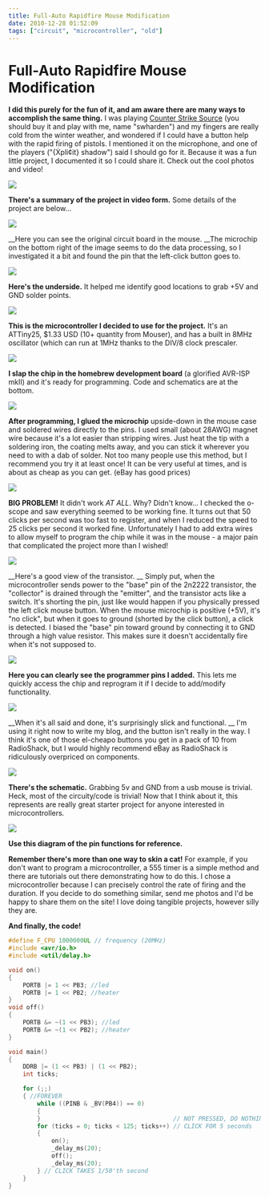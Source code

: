 ```yaml
---
title: Full-Auto Rapidfire Mouse Modification
date: 2010-12-28 01:52:09
tags: ["circuit", "microcontroller", "old"]
---
```


# Full-Auto Rapidfire Mouse Modification

__I did this purely for the fun of it, and am aware there are many ways to accomplish the same thing.__ I was playing [Counter Strike Source](http://store.steampowered.com/css) (you should buy it and play with me, name "swharden") and my fingers are really cold from the winter weather, and wondered if I could have a button help with the rapid firing of pistols.  I mentioned it on the microphone, and one of the players ("{Ẋpli¢it} shadow") said I should go for it.  Because it was a fun little project, I documented it so I could share it. Check out the cool photos and video!

![](https://www.youtube.com/embed/pxHLXyPt6N8)

__There's a summary of the project in video form.__ Some details of the project are below...

<div class="text-center img-border">

![](https://swharden.com/static/2010/12/28/rapidfire_mouse_mod-1.jpg)

</div>

__Here you can see the original circuit board in the mouse. __The microchip on the bottom right of the image seems to do the data processing, so I investigated it a bit and found the pin that the left-click button goes to.

<div class="text-center img-border">

![](https://swharden.com/static/2010/12/28/rapidfire_mouse_mod-2.jpg)

</div>

__Here's the underside.__ It helped me identify good locations to grab +5V and GND solder points.

<div class="text-center img-border">

![](https://swharden.com/static/2010/12/28/rapidfire_mouse_mod-3.jpg)

</div>

__This is the microcontroller I decided to use for the project.__ It's an ATTiny25, $1.33 USD (10+ quantity from Mouser), and has a built in 8MHz oscillator (which can run at 1MHz thanks to the DIV/8 clock prescaler.

<div class="text-center img-border">

![](https://swharden.com/static/2010/12/28/rapidfire_mouse_mod-4.jpg)

</div>

__I slap the chip in the homebrew development board__ (a glorified AVR-ISP mkII) and it's ready for programming. Code and schematics are at the bottom.

<div class="text-center img-border">

![](https://swharden.com/static/2010/12/28/rapidfire_mouse_mod-5.jpg)

</div>

__After programming, I glued the microchip__ upside-down in the mouse case and soldered wires directly to the pins. I used small (about 28AWG) magnet wire because it's a lot easier than stripping wires. Just heat the tip with a soldering iron, the coating melts away, and you can stick it wherever you need to with a dab of solder. Not too many people use this method, but I recommend you try it at least once! It can be very useful at times, and is about as cheap as you can get. (eBay has good prices)

<div class="text-center img-border">

![](https://swharden.com/static/2010/12/28/rapidfire_mouse_mod-6.jpg)

</div>

__BIG PROBLEM!__ It didn't work *AT ALL*. Why? Didn't know... I checked the o-scope and saw everything seemed to be working fine.  It turns out that 50 clicks per second was too fast to register, and when I reduced the speed to 25 clicks per second it worked fine. Unfortunately I had to add extra wires to allow myself to program the chip while it was in the mouse - a major pain that complicated the project more than I wished!

<div class="text-center img-border">

![](https://swharden.com/static/2010/12/28/rapidfire_mouse_mod-7.jpg)

</div>

__Here's a good view of the transistor. __ Simply put, when the microcontroller sends power to the "base" pin of the 2n2222 transistor, the "collector" is drained through the "emitter", and the transistor acts like a switch. It's shorting the pin, just like would happen if you physically pressed the left click mouse button. When the mouse microchip is positive (+5V), it's "no click", but when it goes to ground (shorted by the click button), a click is detected. I biased the "base" pin toward ground by connecting it to GND through a high value resistor. This makes sure it doesn't accidentally fire when it's not supposed to.

<div class="text-center img-border">

![](https://swharden.com/static/2010/12/28/rapidfire_mouse_mod-8.jpg)

</div>

__Here you can clearly see the programmer pins I added.__ This lets me quickly access the chip and reprogram it if I decide to add/modify functionality.

<div class="text-center img-border">

![](https://swharden.com/static/2010/12/28/rapidfire_mouse_mod-9.jpg)

</div>

__When it's all said and done, it's surprisingly slick and functional. __ I'm using it right now to write my blog, and the button isn't really in the way. I think it's one of those el-cheapo buttons you get in a pack of 10 from RadioShack, but I would highly recommend eBay as RadioShack is ridiculously overpriced on components.

<div class="text-center img-border">

![](https://swharden.com/static/2010/12/28/rapidfire_mouse_mod-10.jpg)

</div>

__There's the schematic.__  Grabbing 5v and GND from a usb mouse is trivial. Heck, most of the circuity/code is trivial!  Now that I think about it, this represents are really great starter project for anyone interested in microcontrollers.

<div class="text-center">

![](https://swharden.com/static/2010/12/28/ATtiny25-45-85V.jpg)

</div>

__Use this diagram of the pin functions for reference.__

__Remember there's more than one way to skin a cat!__ For example, if you don't want to program a microcontroller, a 555 timer is a simple method and there are tutorials out there demonstrating how to do this.  I chose a microcontroller because I can precisely control the rate of firing and the duration. If you decide to do something similar, send me photos and I'd be happy to share them on the site!  I love doing tangible projects, however silly they are.

__And finally, the code!__

```c
#define F_CPU 1000000UL // frequency (20MHz)
#include <avr/io.h>
#include <util/delay.h>

void on()
{
    PORTB |= 1 << PB3; //led
    PORTB |= 1 << PB2; //heater
}
void off()
{
    PORTB &= ~(1 << PB3); //led
    PORTB &= ~(1 << PB2); //heater
}

void main()
{
    DDRB |= (1 << PB3) | (1 << PB2);
    int ticks;

    for (;;)
    { //FOREVER
        while ((PINB & _BV(PB4)) == 0)
        {
        }                                     // NOT PRESSED, DO NOTHING
        for (ticks = 0; ticks < 125; ticks++) // CLICK FOR 5 seconds
        {
            on();
            _delay_ms(20);
            off();
            _delay_ms(20);
        } // CLICK TAKES 1/50'th second
    }
}
```
